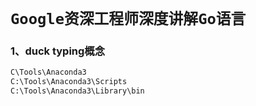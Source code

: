 # `Google资深工程师深度讲解Go语言`

### 1、duck typing概念
```bash
C\Tools\Anaconda3
C:\Tools\Anaconda3\Scripts
C:\Tools\Anaconda3\Library\bin
```